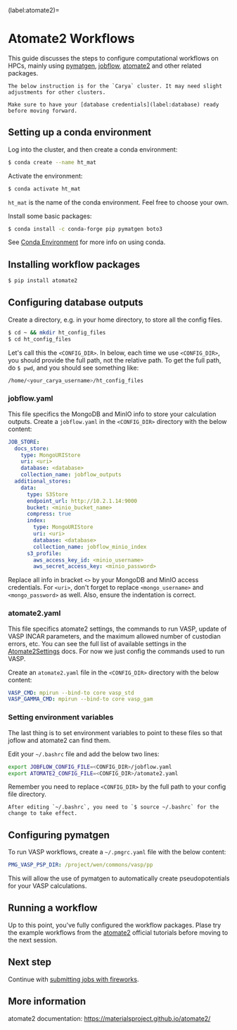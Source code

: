 (label:atomate2)=

# Atomate2 Workflows

This guide discusses the steps to configure computational workflows on HPCs, mainly using [pymatgen](https://pymatgen.org), [jobflow](https://github.com/materialsproject/jobflow), [atomate2](https://materialsproject.github.io/atomate2/) and other related packages.

```{note}
The below instruction is for the `Carya` cluster. It may need slight adjustments for other clusters.
```

```{note}
Make sure to have your [database credentials](label:database) ready before moving forward.
```

## Setting up a conda environment

Log into the cluster, and then create a conda environment:

```bash
$ conda create --name ht_mat
```

Activate the environment:

```bash
$ conda activate ht_mat
```

`ht_mat` is the name of the conda environment. Feel free to choose your own.

Install some basic packages:

```bash
$ conda install -c conda-forge pip pymatgen boto3
```

See [Conda Environment](label:conda) for more info on using conda.

## Installing workflow packages

```bash
$ pip install atomate2
```

## Configuring database outputs

Create a directory, e.g. in your home directory, to store all the config files.

```bash
$ cd ~ && mkdir ht_config_files
$ cd ht_config_files
```

Let's call this the `<CONFIG_DIR>`. In below, each time we use `<CONFIG_DIR>`, you should provide the full path, not the relative path. To get the full path, do `$ pwd`, and you should see something like:

```bash
/home/<your_carya_username>/ht_config_files
```

### jobflow.yaml

This file specifics the MongoDB and MinIO info to store your calculation outputs. Create a `jobflow.yaml` in the `<CONFIG_DIR>` directory with the below content:

```yaml
JOB_STORE:
  docs_store:
    type: MongoURIStore
    uri: <uri>
    database: <database>
    collection_name: jobflow_outputs
  additional_stores:
    data:
      type: S3Store
      endpoint_url: http://10.2.1.14:9000
      bucket: <minio_bucket_name>
      compress: true
      index:
        type: MongoURIStore
        uri: <uri>
        database: <database>
        collection_name: jobflow_minio_index
      s3_profile:
        aws_access_key_id: <minio_username>
        aws_secret_access_key: <minio_password>
```

Replace all info in bracket `<>` by your MongoDB and MinIO access credentials. For `<uri>`, don't forget to replace `<mongo_username>` and `<mongo_password>` as well. Also, ensure the indentation is correct.

### atomate2.yaml

This file specifics atomate2 settings, the commands to run VASP, update of VASP INCAR parameters, and the maximum allowed number of custodian errors, etc. You can see the full list of available settings in the [Atomate2Settings](https://materialsproject.github.io/atomate2/reference/atomate2.settings.Atomate2Settings.html#atomate2.settings.Atomate2Settings) docs.
For now we just config the commands used to run VASP.

Create an `atomate2.yaml` file in the `<CONFIG_DIR>` directory with the below content:

```yaml
VASP_CMD: mpirun --bind-to core vasp_std
VASP_GAMMA_CMD: mpirun --bind-to core vasp_gam
```

### Setting environment variables

The last thing is to set environment variables to point to these files so that joflow and atomate2 can find them.

Edit your `~/.bashrc` file and add the below two lines:

```bash
export JOBFLOW_CONFIG_FILE=<CONFIG_DIR>/jobflow.yaml
export ATOMATE2_CONFIG_FILE=<CONFIG_DIR>/atomate2.yaml
```

Remember you need to replace `<CONFIG_DIR>` by the full path to your config file directory.

```{note}
After editing `~/.bashrc`, you need to `$ source ~/.bashrc` for the change to take effect.
```

## Configuring pymatgen

To run VASP workflows, create a `~/.pmgrc.yaml` file with the below content:

```yaml
PMG_VASP_PSP_DIR: /project/wen/commons/vasp/pp
```

This will allow the use of pymatgen to automatically create pseudopotentials for your VASP calculations.

## Running a workflow

Up to this point, you've fully configured the workflow packages. Plase
try the example workflows from the [atomate2](https://materialsproject.github.io/atomate2/user/running-workflows.html) official tutorials before moving to the next session.

## Next step

Continue with [submitting jobs with fireworks](label:fireworks).

## More information

atomate2 documentation: https://materialsproject.github.io/atomate2/
